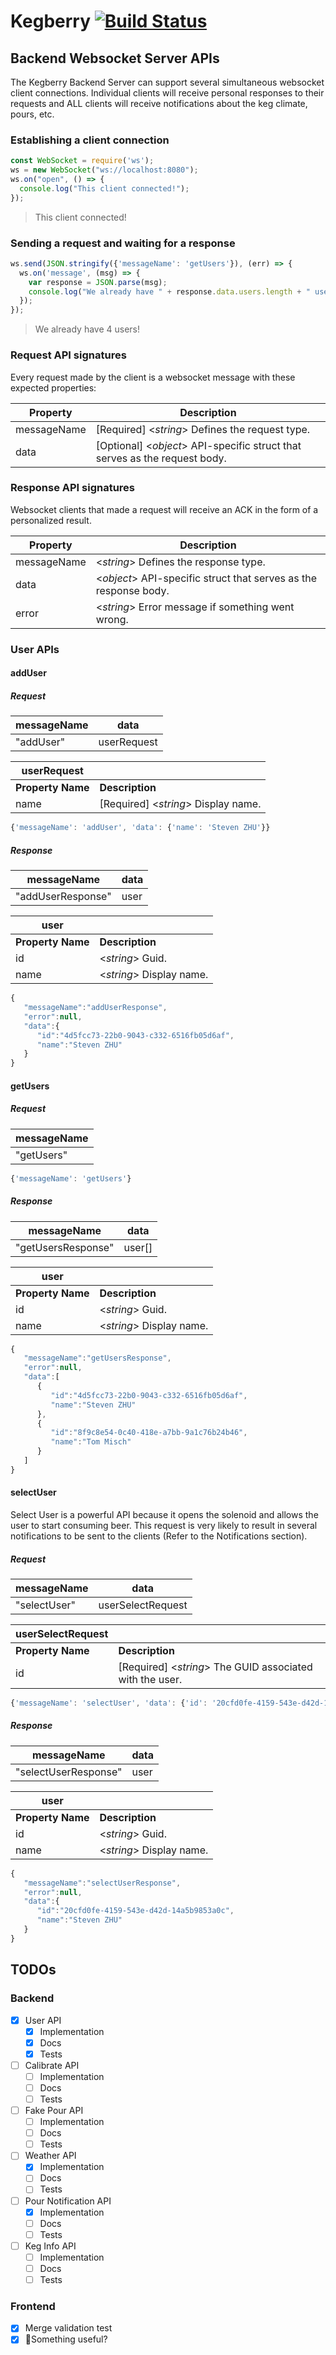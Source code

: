 # Kegberry [![Build Status](https://travis-ci.com/pilsnertime/kegberry.svg?branch=master)](https://travis-ci.com/pilsnertime/kegberry)
## Backend Websocket Server APIs
The Kegberry Backend Server can support several simultaneous websocket client connections. Individual clients will receive personal responses to their requests and ALL clients will receive notifications about the keg climate, pours, etc.
### Establishing a client connection

```javascript
const WebSocket = require('ws');
ws = new WebSocket("ws://localhost:8080");
ws.on("open", () => {
  console.log("This client connected!");
});
```
> This client connected!
### Sending a request and waiting for a response

```javascript
ws.send(JSON.stringify({'messageName': 'getUsers'}), (err) => {
  ws.on('message', (msg) => {
    var response = JSON.parse(msg);
	console.log("We already have " + response.data.users.length + " users!");
  });                        
});
```
> We already have 4 users!

### Request API signatures
Every request made by the client is a websocket message with these expected properties:

Property | Description
------------ | -------------
messageName | [Required] <<i>string</i>> Defines the request type. 
data | [Optional] <<i>object</i>> API-specific struct that serves as the request body.


### Response API signatures
Websocket clients that made a request will receive an ACK in the form of a personalized result.

Property | Description
------------ | -------------
messageName | <<i>string</i>> Defines the response type. 
data | <<i>object</i>> API-specific struct that serves as the response body.
error |<<i>string</i>> Error message if something went wrong.

### User APIs
#### addUser
##### Request
messageName | data
------------ | -------------
 "addUser" | userRequest
 
userRequest |  |
-------------| ------------|
<b>Property Name</b>| <b> Description </b> |
name | [Required] <<i>string</i>> Display name.

```javascript
{'messageName': 'addUser', 'data': {'name': 'Steven ZHU'}}
```
##### Response
messageName | data
------------ | -------------
 "addUserResponse" | user
 
user |  |
-------------| ------------|
<b>Property Name</b>| <b> Description </b> |
id|<<i>string</i>> Guid.
name | <<i>string</i>> Display name.
 
 
 
```javascript
{  
   "messageName":"addUserResponse",
   "error":null,
   "data":{  
      "id":"4d5fcc73-22b0-9043-c332-6516fb05d6af",
      "name":"Steven ZHU"
   }
}
```
#### getUsers
##### Request
messageName |
------------|
"getUsers"|

```javascript
{'messageName': 'getUsers'}
```
##### Response
messageName | data
------------ | -------------
 "getUsersResponse" | user[]
 
 user |  |
 -------------| ------------|
 <b>Property Name</b>| <b> Description </b> |
 id|<<i>string</i>> Guid.
 name | <<i>string</i>> Display name.
 
 
 
```javascript
{  
   "messageName":"getUsersResponse",
   "error":null,
   "data":[  
      {  
         "id":"4d5fcc73-22b0-9043-c332-6516fb05d6af",
         "name":"Steven ZHU"
      },
      {  
         "id":"8f9c8e54-0c40-418e-a7bb-9a1c76b24b46",
         "name":"Tom Misch"
      }
   ]
}
```
#### selectUser
Select User is a powerful API because it opens the solenoid and allows the user to start consuming beer. This request is very likely to result in several notifications to be sent to the clients (Refer to the Notifications section).
##### Request
messageName | data
------------ | -------------
 "selectUser" | userSelectRequest
 
userSelectRequest |  |
-------------| ------------|
<b>Property Name</b>| <b> Description </b> |
id | [Required] <<i>string</i>> The GUID associated with the user.

```javascript
{'messageName': 'selectUser', 'data': {'id': '20cfd0fe-4159-543e-d42d-14a5b9853a0c'}}
```
##### Response
messageName | data
------------ | -------------
 "selectUserResponse" | user
 
user |  |
-------------| ------------|
<b>Property Name</b>| <b> Description </b> |
id|<<i>string</i>> Guid.
name | <<i>string</i>> Display name.
 
 
 
```javascript
{  
   "messageName":"selectUserResponse",
   "error":null,
   "data":{  
      "id":"20cfd0fe-4159-543e-d42d-14a5b9853a0c",
      "name":"Steven ZHU"
   }
}
```

## TODOs
### Backend
- [x] User API
	 - [x] Implementation
	 - [x] Docs
	 - [x] Tests
- [ ] Calibrate API
	 - [ ] Implementation
	 - [ ] Docs
	 - [ ] Tests
- [ ] Fake Pour API
	 - [ ] Implementation
	 - [ ] Docs
	 - [ ] Tests
- [ ] Weather API
	 - [X] Implementation
	 - [ ] Docs
	 - [ ] Tests
- [ ] Pour Notification API
	 - [X] Implementation
	 - [ ] Docs
	 - [ ] Tests
- [ ] Keg Info API
	 - [ ] Implementation
	 - [ ] Docs
	 - [ ] Tests

### Frontend
- [x] Merge validation test
- [x] :poop:Something useful? 
